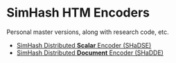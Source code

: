 # SimHash HTM Encoders

Personal master versions, along with research code, etc.

* [SimHash Distributed **Scalar** Encoder (SHaDSE)](./scalar/) 
* [SimHash Distributed **Document** Encoder (SHaDDE)](./document/) 
